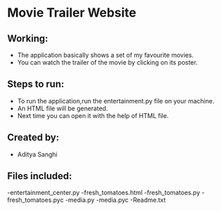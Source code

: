 # Movie Trailer Website

## Working:
- The application basically shows a set of my favourite movies.
- You can watch the trailer of the movie by clicking on its poster.

## Steps to run:
 - To run the application,run the entertainment.py file on your machine.
 - An HTML file will be generated.
 - Next time you can open it with the help of HTML file.

## Created by:
- Aditya Sanghi
 
## Files included:
-entertainment_center.py
-fresh_tomatoes.html
-fresh_tomatoes.py
-fresh_tomatoes.pyc
-media.py
-media.pyc
-Readme.txt